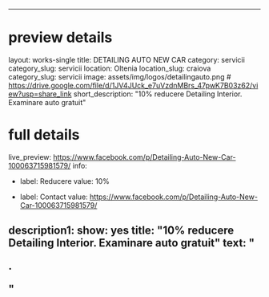 
---
# preview details
layout: works-single
title: DETAILING AUTO NEW CAR
category: servicii
category_slug: servicii
location: Oltenia
location_slug:  craiova
category_slug: servicii
image: assets/img/logos/detailingauto.png  #  https://drive.google.com/file/d/1JV4JUck_e7uVzdnMBrs_47pwK7B03z62/view?usp=share_link
short_description: "10% reducere Detailing Interior. Examinare auto gratuit"


# full details
live_preview: https://www.facebook.com/p/Detailing-Auto-New-Car-100063715981579/
info:
  - label: Reducere
    value: 10%

  - label: Contact
    value: https://www.facebook.com/p/Detailing-Auto-New-Car-100063715981579/

description1:
  show: yes
  title:  "10% reducere Detailing Interior. Examinare auto gratuit"
  text: "<p>.</p>"
---

